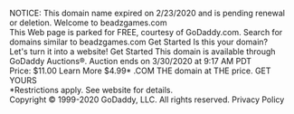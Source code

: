 NOTICE: This domain name expired on 2/23/2020 and is pending renewal or deletion. Welcome to beadzgames.com  
This Web page is parked for FREE, courtesy of GoDaddy.com. Search for domains similar to beadzgames.com Get Started Is this your domain?  
Let's turn it into a website! Get Started This domain is available through  
GoDaddy Auctions®. Auction ends on 3/30/2020 at 9:17 AM PDT  
Price: $11.00 Learn More $4.99\* .COM THE domain at THE price. GET YOURS  
\*Restrictions apply. See website for details.  
Copyright © 1999-2020 GoDaddy, LLC. All rights reserved. Privacy Policy